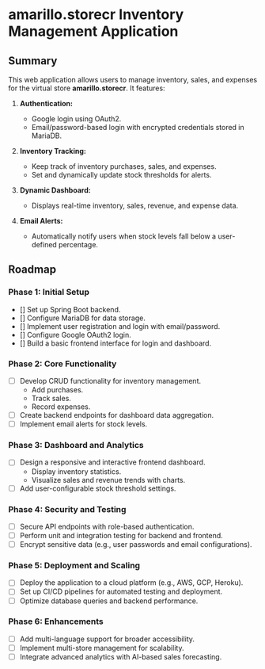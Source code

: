 # amarillo.storecr Inventory Management Application

## Summary
This web application allows users to manage inventory, sales, and expenses for the virtual store **amarillo.storecr**. It features:

1. **Authentication:**
   - Google login using OAuth2.
   - Email/password-based login with encrypted credentials stored in MariaDB.

2. **Inventory Tracking:**
   - Keep track of inventory purchases, sales, and expenses.
   - Set and dynamically update stock thresholds for alerts.

3. **Dynamic Dashboard:**
   - Displays real-time inventory, sales, revenue, and expense data.

4. **Email Alerts:**
   - Automatically notify users when stock levels fall below a user-defined percentage.

## Roadmap

### Phase 1: Initial Setup
- [] Set up Spring Boot backend.
- [] Configure MariaDB for data storage.
- [] Implement user registration and login with email/password.
- [] Configure Google OAuth2 login.
- [] Build a basic frontend interface for login and dashboard.

### Phase 2: Core Functionality
- [ ] Develop CRUD functionality for inventory management.
  - Add purchases.
  - Track sales.
  - Record expenses.
- [ ] Create backend endpoints for dashboard data aggregation.
- [ ] Implement email alerts for stock levels.

### Phase 3: Dashboard and Analytics
- [ ] Design a responsive and interactive frontend dashboard.
  - Display inventory statistics.
  - Visualize sales and revenue trends with charts.
- [ ] Add user-configurable stock threshold settings.

### Phase 4: Security and Testing
- [ ] Secure API endpoints with role-based authentication.
- [ ] Perform unit and integration testing for backend and frontend.
- [ ] Encrypt sensitive data (e.g., user passwords and email configurations).

### Phase 5: Deployment and Scaling
- [ ] Deploy the application to a cloud platform (e.g., AWS, GCP, Heroku).
- [ ] Set up CI/CD pipelines for automated testing and deployment.
- [ ] Optimize database queries and backend performance.

### Phase 6: Enhancements
- [ ] Add multi-language support for broader accessibility.
- [ ] Implement multi-store management for scalability.
- [ ] Integrate advanced analytics with AI-based sales forecasting.

